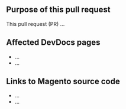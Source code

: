 <!-- # IMPORTANT

We are no longer accepting pull requests to update v2.1 devdoc files.

Magento 2.1.18 is the final 2.1.x release. After the [June 2019 end-of-support date](https://magento.com/sites/default/files/magento-software-lifecycle-policy.pdf), Magento will no longer apply security patches, quality fixes, or documentation updates to v2.1.x. To maintain your site's performance, security, and PCI compliance, [upgrade](https://devdocs.magento.com/guides/v2.3/comp-mgr/bk-compman-upgrade-guide.html) to the latest version of Magento. -->

## Purpose of this pull request

<!-- REQUIRED Describe the goal and the type of changes this pull request covers. -->

This pull request (PR) ...

## Affected DevDocs pages

<!-- REQUIRED List the affected pages on devdocs.magento.com (URLs). Not needed for large numbers of files. -->

- ...
- ...

## Links to Magento source code

<!--  OPTIONAL - REMOVE THIS SECTION IF NOT USED. If this pull request references a file in a Magento codebase repository, add it here. -->

- ...
- ...

<!-- 
If you are fixing a GitHub issue, note it using GitHub keyword format (https://help.github.com/en/articles/closing-issues-using-keywords#closing-an-issue-in-a-different-repository) to close the issue when this pull request is merged. Example: `Fixes #1234`

`master` is the default branch. Merged pull requests to `master` go live on the site automatically. Any requested changes to content on the `master` branch must be related to the released codebase. Any content related to future releases goes in the `develop` branch.

See Contribution guidelines (https://github.com/magento/devdocs/blob/master/.github/CONTRIBUTING.md) for more information.
-->
